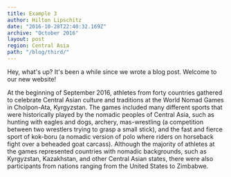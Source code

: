 ```yaml
---
title: Example 3
author: Hilton Lipschitz  
date: "2016-10-28T22:40:32.169Z"
archive: "October 2016"
layout: post
region: Central Asia
path: "/blog/third/"
---
```


Hey, what's up? It's been a while since we wrote a blog post. Welcome to our new website!

At the beginning of September 2016, athletes from forty countries gathered to celebrate Central Asian culture and traditions at the World Nomad Games in Cholpon-Ata, Kyrgyzstan. The games included many different sports that were historically played by the nomadic peoples of Central Asia, such as hunting with eagles and dogs, archery, mas-wrestling (a competition between two wrestlers trying to grasp a small stick), and the fast and fierce sport of kok-boru (a nomadic version of polo where riders on horseback fight over a beheaded goat carcass). Although the majority of athletes at the games represented countries with nomadic backgrounds, such as Kyrgyzstan, Kazakhstan, and other Central Asian states, there were also participants from nations ranging from the United States to Zimbabwe.

